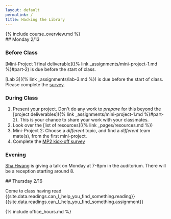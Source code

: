 ```yaml
---
layout: default
permalink: /
title: Hacking the Library
---
```


<div class="jumbotron" markdown="1">
  {% include course_overview.md %}
</div>

<div class="row">

<div class="col-lg-4" markdown="1">
## Monday 2/13

### Before Class

[Mini-Project 1 final deliverable]({% link _assignments/mini-project-1.md %}#part-2) is due before the start of class.

[Lab 3]({% link _assignments/lab-3.md %}) is due before the start of class.
Please complete the [survey](https://goo.gl/forms/XfzEzyOp6FYZs9dL2).


### During Class

1. Present your project. Don't do any work to *prepare* for this beyond the [project deliverables]({% link _assignments/mini-project-1.md %}#part-2). This is your chance to share your work with your classmates.
2. Look over the [list of resources]({% link _pages/resources.md %})
2. Mini-Project 2: Choose a *different* topic, and find a *different* team mate(s), from the first mini-project.
3. Complete the [MP2 kick-off survey](https://goo.gl/forms/IVuPuA5de7OflI6m2)


### Evening

[Sha Hwang](http://postarchitectural.com/) is giving a talk
on Monday at 7-8pm in the auditorium.
There will be a reception starting around 8.

</div>


<div class="col-lg-4" markdown="1">
## Thursday 2/16

Come to class having read {{site.data.readings.can_I_help_you_find_something.reading}}{{site.data.readings.can_I_help_you_find_something.assignment}}

</div>

<div class="col-lg-4" markdown="1">
{% include office_hours.md %}
</div>

</div>
